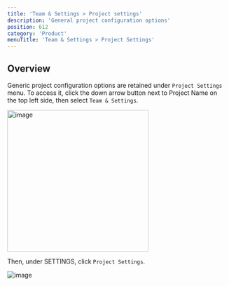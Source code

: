 ```yaml
---
title: 'Team & Settings > Project settings'
description: 'General project configuration options'
position: 612
category: 'Product'
menuTitle: 'Team & Settings > Project Settings'
---
```


## Overview

Generic project configuration options are retained under `Project Settings` menu. To access it, click the down arrow button next to Project Name on the top left side, then select `Team & Settings`.

<img width="322" alt="image" src="https://user-images.githubusercontent.com/35857179/194856648-67936db0-ee4d-4060-be3d-af9f86ef8fc6.png">

Then, under SETTINGS, click `Project Settings`.

![image](https://user-images.githubusercontent.com/35857179/219830971-9518fa21-a45c-4d49-af3f-2f933d779ecd.png)
